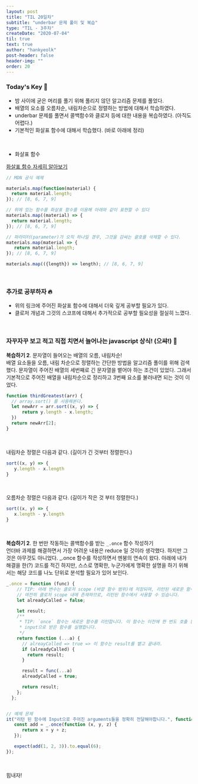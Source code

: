 ```yaml
---
layout: post
title: "TIL 20일차"
subtitle: "underbar 문제 풀이 및 복습"
type: "TIL - 3주차"
createDate: "2020-07-04"
til: true
text: true
author: "hankyeolk"
post-header: false
header-img: ""
order: 20
---
```


### Today's Key 🔑

- 밤 사이에 굳은 머리를 풀기 위해 풀리지 않던 알고리즘 문제를 풀었다. 
- 배열의 요소를 오름차순, 내림차순으로 정렬하는 방법에 대해서 학습하였다.
- underbar 문제를 풀면서 콜백함수와 클로저 등에 대한 내용을 복습하였다. (아직도 어렵다.)
- 기본적인 화살표 함수에 대해서 학습했다. (바로 아래에 정리)
<br>

- 화살표 함수

[화살표 함수 자세히 알아보기](https://poiemaweb.com/es6-arrow-function)

```js
// MDN 공식 예제

materials.map(function(material) { 
  return material.length; 
}); // [8, 6, 7, 9]

// 위에 있는 함수를 화살표 함수를 이용해 아래와 같이 표현할 수 있다
materials.map((material) => {
  return material.length;
}); // [8, 6, 7, 9]

// 파라미터(parameter)가 오직 하나일 경우, 그것을 감싸는 괄호를 삭제할 수 있다.
materials.map(material => { 
   return material.length; 
}); // [8, 6, 7, 9]

materials.map(({length}) => length); // [8, 6, 7, 9]
```

<br>

### 추가로 공부하자 🔥

- 위의 링크에 주어진 화살표 함수에 대해서 더욱 깊게 공부할 필요가 있다.
- 클로저 개념과 그것의 스코프에 대해서 추가적으로 공부할 필요성을 절실히 느꼈다.

<br>

### 자꾸자꾸 보고 적고 직접 치면서 늘어나는 javascript 상식! (으쌰!) 🚀

**복습하기 2**.  문자열이 들어오는 배열의 오름, 내림차순!
<br>
배열 요소들을 오름, 내림 차순으로 정렬하는 간단한 방법을 알고리즘 풀이를 위해 검색했다. 문자열이 주어진 배열의 세번째로 긴 문자열을 뱉어야 하는 조건이 있었다. 그래서 기본적으로 주어진 배열을 내림차순으로 정리하고 3번째 요소를 불러내면 되는 것이 이었다.

```js 
function thirdGreatest(arr) {
  // array.sort() 를 사용해본다.
  let newArr = arr.sort((x, y) => {
      return y.length - x.length;
  })
  return newArr[2];
}
```
<br>

내림차순 정렬은 다음과 같다. (길이가 긴 것부터 정렬한다.)

```js
sort((x, y) => {
   y.length - x.length
}
```
<br>

오름차순 정렬은 다음과 같다. (길이가 작은 것 부터 정렬한다.)

```js
sort((x, y) => {
   x.length - y.length
}
```

<br>

**복습하기 2**.  한 번만 작동하는 콜백함수를 받는 `_.once` 함수 작성하기
<br>
언더바 과제를 해결하면서 가장 어려운 내용은 reduce 일 것이라 생각했다. 하지만 그것은 아무것도 아니었다. _.once 함수를 작성하면서 멘붕의 연속이 왔다. 아래에 내가 해결을 한(?) 코드를 적긴 하지만, 스스로 명확한, 누군가에게 명확한 설명을 하기 위해서는 해당 코드를 나노 단위로 분석할 필요가 있어 보인다.
<br>

```js
_.once = function (func) {
    // TIP: 아래 변수는 클로저 scope (바깥 함수 범위)에 저장되며, 리턴된 새로운 함수가 호출될 때마다,
    // 여전히 클로저 scope 내에 존재하므로, 리턴된 함수에서 사용할 수 있습니다.
    let alreadyCalled = false;

    let result;
    /**
     * TIP: `once` 함수는 새로운 함수를 리턴합니다. 이 함수는 이전에 한 번도 호출 된적이 없을 때만
     * input으로 받은 함수를 실행합니다.
     */
    return function (...a) {
      // alreayCalled => true => 이 함수는 result를 뱉고 끝내라.
      if (alreadyCalled) {
        return result;
      }

      result = func(...a)
      alreadyCalled = true;

      return result;
    };
  };


// 예제 문제 
it("리턴 된 함수에 Input으로 주어진 arguments들을 정확히 전달해야합니다.", function () {
   const add = _.once(function (x, y, z) {
      return x + y + z;
   });

   expect(add(1, 2, 3)).to.equal(6);
});
```
<br>

힘내자!
